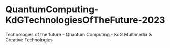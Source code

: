 # QuantumComputing-KdGTechnologiesOfTheFuture-2023
Technologies of the future - Quantum Computing - KdG Multimedia &amp; Creative Technologies
